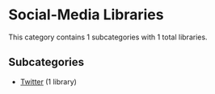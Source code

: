 # Social-Media Libraries

This category contains 1 subcategories with 1 total libraries.

## Subcategories

- [Twitter](Twitter.md) (1 library)
